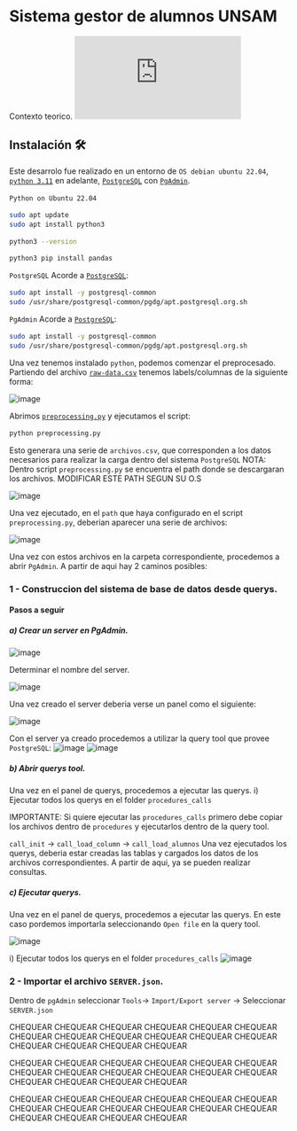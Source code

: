 # Sistema gestor de alumnos UNSAM
Contexto teorico. ![link](https://github.com/AdrianPerez0306/gestorAlumnos/blob/42ace063c036c55184657ba6f19447c937ccb2e3/TP%20Base%20de%20datos%202024%20UNSAM.pdf)

## Instalación :hammer_and_wrench: 
Este desarrolo fue realizado en un entorno de `OS debian ubuntu 22.04`, [`python 3.11`](https://www.pgadmin.org/) en adelante, [`PostgreSQL`](https://www.postgresql.org/) con [`PgAdmin`](https://www.pgadmin.org/).

`Python on Ubuntu 22.04`
```bash
sudo apt update
sudo apt install python3
```
```bash
python3 --version
```
```bash
python3 pip install pandas
```
`PostgreSQL`
Acorde a [`PostgreSQL`](https://www.postgresql.org/download/linux/ubuntu/):
```bash
sudo apt install -y postgresql-common
sudo /usr/share/postgresql-common/pgdg/apt.postgresql.org.sh
```
`PgAdmin`
Acorde a [`PostgreSQL`](https://www.postgresql.org/download/linux/ubuntu/):
```bash
sudo apt install -y postgresql-common
sudo /usr/share/postgresql-common/pgdg/apt.postgresql.org.sh
```

Una vez tenemos instalado `python`, podemos comenzar el preprocesado. Partiendo del archivo [`raw-data.csv`](preprocessing/raw-data.csv) tenemos labels/columnas de la siguiente forma:

![image](https://github.com/user-attachments/assets/27a3ff0b-410a-4128-adc2-1f1714e79533)

Abrimos [`preprocessing.py`](preprocessing/preprocessing.py) y ejecutamos el script:
```bash
python preprocessing.py
```
Esto generara una serie de `archivos.csv`, que corresponden a los datos necesarios para realizar la carga dentro del sistema `PostgreSQL`
NOTA: Dentro script `preprocessing.py` se encuentra el path donde se descargaran los archivos. MODIFICAR ESTE PATH SEGUN SU O.S

![image](https://github.com/user-attachments/assets/a36596e0-0898-4533-9ef2-7624dd4ab945)

Una vez ejecutado, en el `path` que haya configurado en el script `preprocessing.py`, deberian aparecer una serie de archivos:

![image](https://github.com/user-attachments/assets/9d63581d-5389-4f5b-9fb0-9c8134cf3d9c)

Una vez con estos archivos en la carpeta correspondiente, procedemos a abrir `PgAdmin`. A partir de aqui hay 2 caminos posibles:

### 1 - Construccion del sistema de base de datos desde querys.
#### Pasos a seguir
##### a) Crear un server en PgAdmin.

![image](https://github.com/user-attachments/assets/3a22f8bb-34f5-4b8f-a55d-aeaa2466b365)

Determinar el nombre del server.

![image](https://github.com/user-attachments/assets/6d289825-8848-495f-bfe2-e0e0ec9668ba)

Una vez creado el server deberia verse un panel como el siguiente:

![image](https://github.com/user-attachments/assets/f413e971-1a44-4d10-9789-6a8ddee8bc7e)

Con el server ya creado procedemos a utilizar la query tool que provee `PostgreSQL`:
![image](https://github.com/user-attachments/assets/7bc8605f-209c-4888-a69e-d092fec69446)
![image](https://github.com/user-attachments/assets/dc254c26-a05d-4f2e-af2e-e15b8c49ddc9)


##### b) Abrir querys tool.
Una vez en el panel de querys, procedemos a ejecutar las querys. 
i) Ejecutar todos los querys en el folder `procedures_calls`

IMPORTANTE: Si quiere ejecutar las `procedures_calls` primero debe copiar los archivos dentro de `procedures` y ejecutarlos dentro de la query tool.

  `call_init` -> `call_load_column` -> `call_load_alumnos`
  Una vez ejecutados los querys, deberia estar creadas las tablas y cargados los datos de los archivos correspondientes.
  A partir de aqui, ya se pueden realizar consultas.

##### c) Ejecutar querys.
Una vez en el panel de querys, procedemos a ejecutar las querys. En este caso pordemos importarla seleccionando `Open file` en la query tool.

![image](https://github.com/user-attachments/assets/1f95b4b1-b4a9-47b4-90a8-c91ae1c65272)



i) Ejecutar todos los querys en el folder `procedures_calls`
![image](https://github.com/user-attachments/assets/4b53691a-54c0-4a78-8cfc-3573c5f7b54d)


### 2 - Importar el archivo `SERVER.json`.
Dentro de `pgAdmin` seleccionar `Tools`-> `Import/Export server` -> Seleccionar `SERVER.json`

CHEQUEAR CHEQUEAR CHEQUEAR CHEQUEAR CHEQUEAR CHEQUEAR CHEQUEAR CHEQUEAR CHEQUEAR CHEQUEAR CHEQUEAR CHEQUEAR CHEQUEAR CHEQUEAR CHEQUEAR CHEQUEAR

CHEQUEAR CHEQUEAR CHEQUEAR CHEQUEAR CHEQUEAR CHEQUEAR CHEQUEAR CHEQUEAR CHEQUEAR CHEQUEAR CHEQUEAR CHEQUEAR CHEQUEAR CHEQUEAR CHEQUEAR CHEQUEAR

CHEQUEAR CHEQUEAR CHEQUEAR CHEQUEAR CHEQUEAR CHEQUEAR CHEQUEAR CHEQUEAR CHEQUEAR CHEQUEAR CHEQUEAR CHEQUEAR CHEQUEAR CHEQUEAR CHEQUEAR CHEQUEAR


